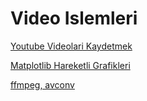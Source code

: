 # Video Islemleri

[Youtube Videolari Kaydetmek](../../2011/12/youtube-videolarini-kaydetmek.html)

[Matplotlib Hareketli Grafikleri](../../2011/01/matplotlib-ile-hareketli-grafikler.html)

[ffmpeg, avconv](../../2015/10/ffmpeg-avconv-moviepy.html)

